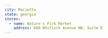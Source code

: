 ```yaml
---
city: Marietta
state: georgia
stores:
  - name: Nature's Pick Market
    address: 660 Whitlock Avenue NW, Suite E
---
```

